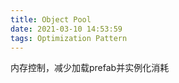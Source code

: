 ```yaml
---
title: Object Pool
date: 2021-03-10 14:53:59
tags: Optimization Pattern
---
```

内存控制，减少加载prefab并实例化消耗